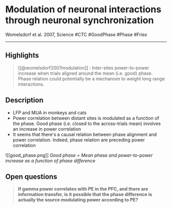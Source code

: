 # Modulation of neuronal interactions through neuronal synchronization
Womelsdorf et al. 2007, Science
#CTC #GoodPhase #Phase #Fries

---
## Highlights

> [[@womelsdorf2007modulation]] : Inter-sites power-to-power increase when trials aligned around the mean (i.e. good) phase. Phase relation could potentially be a mechanism to weight long range interactions.

## Description

- LFP and MUA in monkeys and cats
- Power correlation between distant sites is modulated as a function of the phase. Good phase (i.e. closed to the across-trials mean) involves an increase in power correlation
- It seems that there's a causal relation between phase alignment and power correlation. Indeed, phase relation are preceding power correlation

![[good_phase.png]]
_Good phase = Mean phase and power-to-power increase as a function of phase difference_

## Open questions

> **If gamma power correlates with PE in the PFC, and there are information transfer, is it possible that the phase difference is actually the source modulating power according to PE?**

